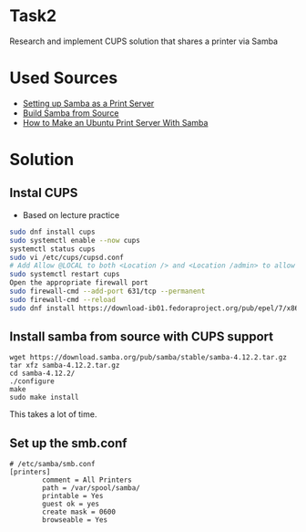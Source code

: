 # Task2
Research and implement CUPS solution that shares a printer via Samba

# Used Sources

- [Setting up Samba as a Print Server](https://wiki.samba.org/index.php/Setting_up_Samba_as_a_Print_Server)
- [Build Samba from Source
](https://wiki.samba.org/index.php/Build_Samba_from_Source)
- [
How to Make an Ubuntu Print Server With Samba](https://www.youtube.com/watch?v=TeIWD_Dr-Tk&t=511s)

# Solution

## Instal CUPS

- Based on lecture practice

```bash
sudo dnf install cups
sudo systemctl enable --now cups
systemctl status cups
sudo vi /etc/cups/cupsd.conf
# Add Allow @LOCAL to both <Location /> and <Location /admin> to allow access from 
sudo systemctl restart cups
Open the appropriate firewall port
sudo firewall-cmd --add-port 631/tcp --permanent
sudo firewall-cmd --reload
sudo dnf install https://download-ib01.fedoraproject.org/pub/epel/7/x86_64/Packages/c/cups-pdf-2.6.1-7.el7.x86_64.rpm
```

## Install samba from source with CUPS support

```
wget https://download.samba.org/pub/samba/stable/samba-4.12.2.tar.gz
tar xfz samba-4.12.2.tar.gz
cd samba-4.12.2/
./configure
make
sudo make install
```

This takes a lot of time.

## Set up the smb.conf

```
# /etc/samba/smb.conf
[printers]
        comment = All Printers
        path = /var/spool/samba/
        printable = Yes
        guest ok = yes
        create mask = 0600
        browseable = Yes
```